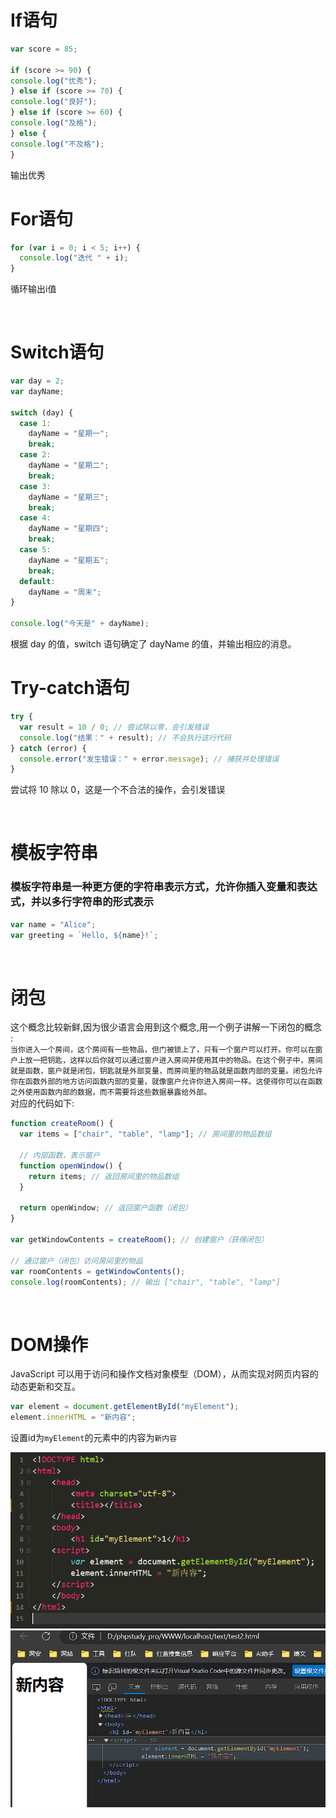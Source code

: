
# **If语句**

```javascript
var score = 85;

if (score >= 90) {
console.log("优秀");
} else if (score >= 70) {
console.log("良好");
} else if (score >= 60) {
console.log("及格");
} else {
console.log("不及格");
}

```
输出优秀
<br>

# **For语句**
```javascript
for (var i = 0; i < 5; i++) {
  console.log("迭代 " + i);
}
```
循环输出i值

<br>

# **Switch语句**
```javascript
var day = 2;
var dayName;

switch (day) {
  case 1:
    dayName = "星期一";
    break;
  case 2:
    dayName = "星期二";
    break;
  case 3:
    dayName = "星期三";
    break;
  case 4:
    dayName = "星期四";
    break;
  case 5:
    dayName = "星期五";
    break;
  default:
    dayName = "周末";
}

console.log("今天是" + dayName);
```
根据 day 的值，switch 语句确定了 dayName 的值，并输出相应的消息。
<br>

# **Try-catch语句**
```javascript
try {
  var result = 10 / 0; // 尝试除以零，会引发错误
  console.log("结果：" + result); // 不会执行这行代码
} catch (error) {
  console.error("发生错误：" + error.message); // 捕获并处理错误
}
```
尝试将 10 除以 0，这是一个不合法的操作，会引发错误

<br>

# **模板字符串**
### 模板字符串是一种更方便的字符串表示方式，允许你插入变量和表达式，并以多行字符串的形式表示
```javascript
var name = "Alice";
var greeting = `Hello, ${name}!`;
```

<br>

# **闭包**
这个概念比较新鲜,因为很少语言会用到这个概念,用一个例子讲解一下闭包的概念  :</br>
```当你进入一个房间，这个房间有一些物品，但门被锁上了，只有一个窗户可以打开。你可以在窗户上放一把钥匙，这样以后你就可以通过窗户进入房间并使用其中的物品。在这个例子中，房间就是函数，窗户就是闭包，钥匙就是外部变量，而房间里的物品就是函数内部的变量。闭包允许你在函数外部的地方访问函数内部的变量，就像窗户允许你进入房间一样。这使得你可以在函数之外使用函数内部的数据，而不需要将这些数据暴露给外部。```</br>
对应的代码如下:
```javascript
function createRoom() {
  var items = ["chair", "table", "lamp"]; // 房间里的物品数组

  // 内部函数，表示窗户
  function openWindow() {
    return items; // 返回房间里的物品数组
  }

  return openWindow; // 返回窗户函数（闭包）
}

var getWindowContents = createRoom(); // 创建窗户（获得闭包）

// 通过窗户（闭包）访问房间里的物品
var roomContents = getWindowContents();
console.log(roomContents); // 输出 ["chair", "table", "lamp"]

```

<br>

# **DOM操作**
JavaScript 可以用于访问和操作文档对象模型（DOM），从而实现对网页内容的动态更新和交互。
```javascript
var element = document.getElementById("myElement");
element.innerHTML = "新内容";
```
设置id为`myElement`的元素中的内容为`新内容`

![1.0.1](./img/1.0.1.png)
![1.0.2](./img/1.0.2.png)